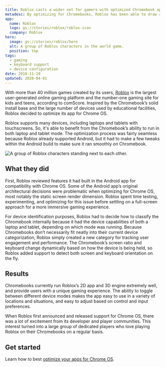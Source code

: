 ```yaml
---
title: Roblox casts a wider net for gamers with optimized Chromebook app
metadesc: By optimizing for Chromebooks, Roblox has been able to draw a lot of excitement from its player communities, resulting in a large group of dedicated players.
app:
  name: Roblox
  logo: gs://stories/roblox/roblox-icon
  company: Roblox
hero:
  image: gs://stories/roblox/hero
  alt: A group of Roblox characters in the world game.
  position: top
tags:
  - gaming
  - keyboard support
  - device configuration
date: 2018-11-19
updated: 2020-04-01
---
```


With more than 40 million games created by its users, [Roblox](https://www.roblox.com/) is the largest user-generated online gaming platform and the number-one gaming site for kids and teens, according to comScore. Inspired by the Chromebook’s solid install base and the large number of devices used by educational facilities, Roblox decided to optimize its app for Chrome OS.

Roblox supports many devices, including laptops and tablets with touchscreens. So, it's able to benefit from the Chromebook’s ability to run in both laptop and tablet mode. The optimization process was fairly seamless because Roblox already supported Android, but it had to make a few tweaks within the Android build to make sure it ran smoothly on Chromebook.

![A group of Roblox characters standing next to each other.](gs://stories/roblox/roblox-feature)

## What they did

First, Roblox reviewed features it had built in the Android app for compatibility with Chrome OS. Some of the Android app’s original architectural decisions were problematic when optimizing for Chrome OS, most notably the static screen render dimension. Roblox spent time testing, experimenting, and optimizing for this issue before settling on a full-screen approach for a more immersive gaming experience.

For device identification purposes, Roblox had to decide how to classify the Chromebook internally because it had the device capabilities of both a laptop and tablet, depending on which mode was running. Because Chromebooks don’t necessarily fit neatly into their current device categorization, Roblox simply created a new category for tracking user engagement and performance. The Chromebook’s screen ratio and keyboard change dynamically based on how the device is being held, so Roblox added support to detect both screen and keyboard orientation on the fly.

## Results

Chromebooks currently run Roblox’s 2D app and 3D engine extremely well, and provide users with a unique gaming experience. The ability to toggle between different device modes makes the app easy to use in a variety of locations and situations, and easy to adjust based on control and input preferences.

When Roblox first announced and released support for Chrome OS, there was a lot of excitement from its developer and player communities. This interest turned into a large group of dedicated players who love playing Roblox on their Chromebooks on a regular basis.

## Get started

Learn how to best [optimize your apps for Chrome OS](/{{locale.code}}/android/optimizing).
